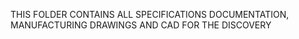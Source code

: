 THIS FOLDER CONTAINS ALL SPECIFICATIONS DOCUMENTATION, MANUFACTURING DRAWINGS AND CAD FOR THE DISCOVERY
